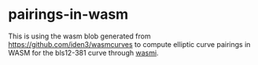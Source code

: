 # pairings-in-wasm

This is using the wasm blob generated from https://github.com/iden3/wasmcurves to compute elliptic curve pairings in WASM for the bls12-381 curve through [wasmi](https://github.com/paritytech/wasmi).


